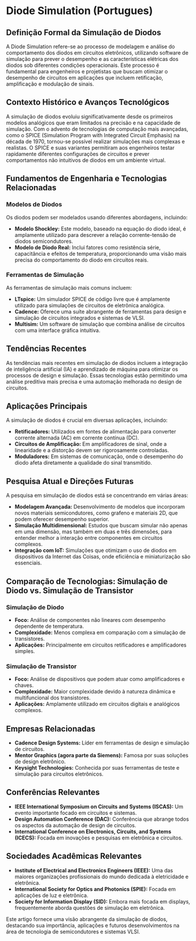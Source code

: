 # Diode Simulation (Portugues)

## Definição Formal da Simulação de Diodos

A Diode Simulation refere-se ao processo de modelagem e análise do comportamento dos diodos em circuitos eletrônicos, utilizando software de simulação para prever o desempenho e as características elétricas dos diodos sob diferentes condições operacionais. Este processo é fundamental para engenheiros e projetistas que buscam otimizar o desempenho de circuitos em aplicações que incluem retificação, amplificação e modulação de sinais.

## Contexto Histórico e Avanços Tecnológicos

A simulação de diodos evoluiu significativamente desde os primeiros modelos analógicos que eram limitados na precisão e na capacidade de simulação. Com o advento de tecnologias de computação mais avançadas, como o SPICE (Simulation Program with Integrated Circuit Emphasis) na década de 1970, tornou-se possível realizar simulações mais complexas e realistas. O SPICE e suas variantes permitiram aos engenheiros testar rapidamente diferentes configurações de circuitos e prever comportamentos não intuitivos de diodos em um ambiente virtual.

## Fundamentos de Engenharia e Tecnologias Relacionadas

### Modelos de Diodos

Os diodos podem ser modelados usando diferentes abordagens, incluindo:

- **Modelo Shockley:** Este modelo, baseado na equação do diodo ideal, é amplamente utilizado para descrever a relação corrente-tensão de diodos semicondutores.
- **Modelo de Diodo Real:** Inclui fatores como resistência série, capacitância e efeitos de temperatura, proporcionando uma visão mais precisa do comportamento do diodo em circuitos reais.

### Ferramentas de Simulação

As ferramentas de simulação mais comuns incluem:

- **LTspice:** Um simulador SPICE de código livre que é amplamente utilizado para simulações de circuitos de eletrônica analógica.
- **Cadence:** Oferece uma suíte abrangente de ferramentas para design e simulação de circuitos integrados e sistemas de VLSI.
- **Multisim:** Um software de simulação que combina análise de circuitos com uma interface gráfica intuitiva.

## Tendências Recentes

As tendências mais recentes em simulação de diodos incluem a integração de inteligência artificial (IA) e aprendizado de máquina para otimizar os processos de design e simulação. Essas tecnologias estão permitindo uma análise preditiva mais precisa e uma automação melhorada no design de circuitos.

## Aplicações Principais

A simulação de diodos é crucial em diversas aplicações, incluindo:

- **Retificadores:** Utilizados em fontes de alimentação para converter corrente alternada (AC) em corrente contínua (DC).
- **Circuitos de Amplificação:** Em amplificadores de sinal, onde a linearidade e a distorção devem ser rigorosamente controladas.
- **Moduladores:** Em sistemas de comunicação, onde o desempenho do diodo afeta diretamente a qualidade do sinal transmitido.

## Pesquisa Atual e Direções Futuras

A pesquisa em simulação de diodos está se concentrando em várias áreas:

- **Modelagem Avançada:** Desenvolvimento de modelos que incorporam novos materiais semicondutores, como grafeno e materiais 2D, que podem oferecer desempenho superior.
- **Simulação Multidimensional:** Estudos que buscam simular não apenas em uma dimensão, mas também em duas e três dimensões, para entender melhor a interação entre componentes em circuitos complexos.
- **Integração com IoT:** Simulações que otimizam o uso de diodos em dispositivos da Internet das Coisas, onde eficiência e miniaturização são essenciais.

## Comparação de Tecnologias: Simulação de Diodo vs. Simulação de Transistor

### Simulação de Diodo

- **Foco:** Análise de componentes não lineares com desempenho dependente de temperatura.
- **Complexidade:** Menos complexa em comparação com a simulação de transistores.
- **Aplicações:** Principalmente em circuitos retificadores e amplificadores simples.

### Simulação de Transistor

- **Foco:** Análise de dispositivos que podem atuar como amplificadores e chaves.
- **Complexidade:** Maior complexidade devido à natureza dinâmica e multifuncional dos transistores.
- **Aplicações:** Amplamente utilizado em circuitos digitais e analógicos complexos.

## Empresas Relacionadas

- **Cadence Design Systems:** Líder em ferramentas de design e simulação de circuitos.
- **Mentor Graphics (agora parte da Siemens):** Famosa por suas soluções de design eletrônico.
- **Keysight Technologies:** Conhecida por suas ferramentas de teste e simulação para circuitos eletrônicos.

## Conferências Relevantes

- **IEEE International Symposium on Circuits and Systems (ISCAS):** Um evento importante focado em circuitos e sistemas.
- **Design Automation Conference (DAC):** Conferência que abrange todos os aspectos da automação de design de circuitos.
- **International Conference on Electronics, Circuits, and Systems (ICECS):** Focada em inovações e pesquisas em eletrônica e circuitos.

## Sociedades Acadêmicas Relevantes

- **Institute of Electrical and Electronics Engineers (IEEE):** Uma das maiores organizações profissionais do mundo dedicada à eletricidade e eletrônica.
- **International Society for Optics and Photonics (SPIE):** Focada em aplicações de luz e eletrônica.
- **Society for Information Display (SID):** Embora mais focada em displays, frequentemente aborda questões de simulação em eletrônica.

Este artigo fornece uma visão abrangente da simulação de diodos, destacando sua importância, aplicações e futuros desenvolvimentos na área de tecnologia de semicondutores e sistemas VLSI.